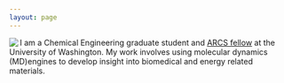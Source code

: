 ```yaml
---
layout: page
---
```


<img align="left" src="{{ site.url }}/assets/professional_wes1.jpg" hscpace="40">

I am a Chemical Engineering graduate student and [ARCS fellow](http://seattlearcsfoundation.org/) at the University of Washington. My work involves using molecular dynamics (MD)engines to develop insight into biomedical and energy related materials. 
